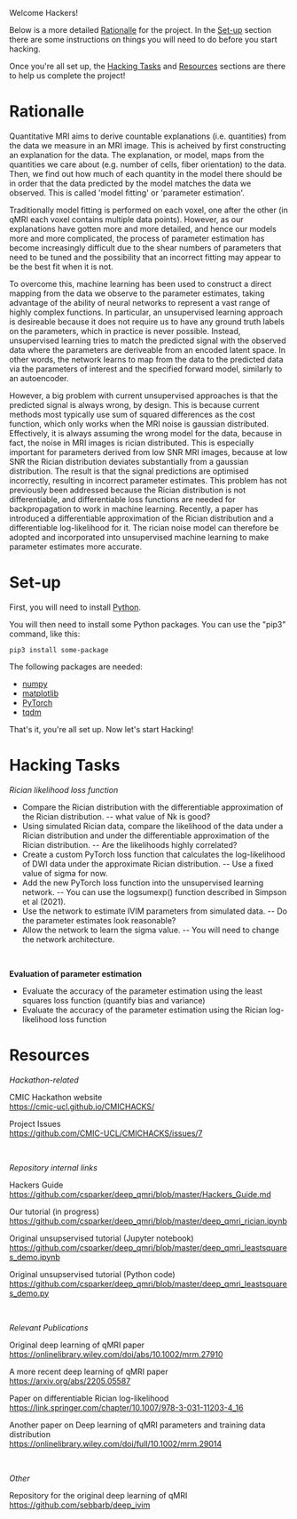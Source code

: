 Welcome Hackers! 

Below is a more detailed [Rationalle](#rationalle) for the project. In the [Set-up](#set-up) section there are some instructions on things you will need to do before you start hacking. 

Once you're all set up, the [Hacking Tasks](#hacking-tasks) and [Resources](#resources) sections are there to help us complete the project!

# Rationalle

Quantitative MRI aims to derive countable explanations (i.e. quantities) from the data we measure in an MRI image. This is acheived by first constructing an explanation for the data. The explanation, or model, maps from the quantities we care about (e.g. number of cells, fiber orientation) to the data. Then, we find out how much of each quantity in the model there should be in order that the data predicted by the model matches the data we observed. This is called 'model fitting' or 'parameter estimation'. 	

Traditionally model fitting is performed on each voxel, one after the other (in qMRI each voxel contains multiple data points). However, as our explanations have gotten more and more detailed, and hence our models more and more complicated, the process of parameter estimation has become increasingly difficult due to the shear numbers of parameters that need to be tuned and the possibility that an incorrect fitting may appear to be the best fit when it is not. 

To overcome this, machine learning has been used to construct a direct mapping from the data we observe to the parameter estimates, taking advantage of the ability of neural networks to represent a vast range of highly complex functions. In particular, an unsupervised learning approach is desireable because it does not require us to have any ground truth labels on the parameters, which in practice is never possible. Instead, unsupervised learning tries to match the predicted signal with the observed data where the parameters are deriveable from an encoded latent space. In other words, the network learns to map from the data to the predicted data via the parameters of interest and the specified forward model, similarly to an autoencoder. 

However, a big problem with current unsupervised approaches is that the predicted signal is always wrong, by design. This is because current methods most typically use sum of squared differences as the cost function, which only works when the MRI noise is gaussian distributed. Effectively, it is always assuming the wrong model for the data, because in fact, the noise in MRI images is rician distributed. This is especially important for parameters derived from low SNR MRI images, because at low SNR the Rician distribution deviates substantially from a gaussian distribution. The result is that the signal predictions are optimised incorrectly, resulting in incorrect parameter estimates. This problem has not previously been addressed because the Rician distribution is not differentiable, and differentiable loss functions are needed for backpropagation to work in machine learning. Recently, a paper has introduced a differentiable approximation of the Rician distribution and a differentiable log-likelihood for it. The rician noise model can therefore be adopted and incorporated into unsupervised machine learning to make parameter estimates more accurate.

# Set-up

First, you will need to install [Python](https://www.python.org/downloads/).

You will then need to install some Python packages. You can use the "pip3" command, like this:
```
pip3 install some-package
```

The following packages are needed:
- [numpy](https://numpy.org/install/)
- [matplotlib](https://matplotlib.org/stable/users/installing/index.html)
- [PyTorch](https://pytorch.org/TensorRT/tutorials/installation.html)
- [tqdm](https://pypi.org/project/tqdm/)

That's it, you're all set up. Now let's start Hacking!


# Hacking Tasks

*Rician likelihood loss function*
- Compare the Rician distribution with the differentiable approximation of the Rician distribution.
-- what value of Nk is good?
- Using simulated Rician data, compare the likelihood of the data under a Rician distribution and under the differentiable approximation of the Rician distribution.
-- Are the likelihoods highly correlated?
- Create a custom PyTorch loss function that calculates the log-likelihood of DWI data under the approximate Rician distribution.
-- Use a fixed value of sigma for now.
- Add the new PyTorch loss function into the unsupervised learning network.
-- You can use the logsumexp() function described in Simpson et al (2021).
- Use the network to estimate IVIM parameters from simulated data.
-- Do the parameter estimates look reasonable?
- Allow the network to learn the sigma value.
-- You will need to change the network architecture.

<br/>

**Evaluation of parameter estimation**
- Evaluate the accuracy of the parameter estimation using the least squares loss function (quantify bias and variance)
- Evaluate the accuracy of the parameter estimation using the Rician log-likelihood loss function



# Resources

*Hackathon-related*

CMIC Hackathon website\
https://cmic-ucl.github.io/CMICHACKS/

Project Issues\
https://github.com/CMIC-UCL/CMICHACKS/issues/7

<br/>

*Repository internal links*

Hackers Guide\
https://github.com/csparker/deep_qmri/blob/master/Hackers_Guide.md

Our tutorial (in progress)\
https://github.com/csparker/deep_qmri/blob/master/deep_qmri_rician.ipynb

Original unsupservised tutorial (Jupyter notebook)\
https://github.com/csparker/deep_qmri/blob/master/deep_qmri_leastsquares_demo.ipynb

Original unsupservised tutorial (Python code)\
https://github.com/csparker/deep_qmri/blob/master/deep_qmri_leastsquares_demo.py

<br/>


*Relevant Publications*

Original deep learning of qMRI paper\
https://onlinelibrary.wiley.com/doi/abs/10.1002/mrm.27910

A more recent deep learning of qMRI paper\
https://arxiv.org/abs/2205.05587

Paper on differentiable Rician log-likelihood\
https://link.springer.com/chapter/10.1007/978-3-031-11203-4_16

Another paper on Deep learning of qMRI parameters and training data distribution\
https://onlinelibrary.wiley.com/doi/full/10.1002/mrm.29014

<br/>

*Other*

Repository for the original deep learning of qMRI\
https://github.com/sebbarb/deep_ivim



